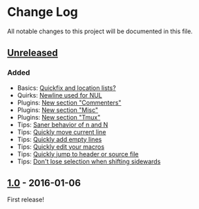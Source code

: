 # Change Log

All notable changes to this project will be documented in this file.

## [Unreleased]
### Added

- Basics: [Quickfix and location lists?](README.md#quickfix-and-location-lists)
- Quirks: [Newline used for NUL](README.md#newline-used-for-nul)
- Plugins: [New section "Commenters"](README.md#commenters)
- Plugins: [New section "Misc"](README.md#misc)
- Plugins: [New section "Tmux"](README.md#tmux)
- Tips: [Saner behavior of n and N](README.md#saner-behavior-of-n-and-n)
- Tips: [Quickly move current line](README.md#quickly-move-current-line)
- Tips: [Quickly add empty lines](README.md#quickly-add-empty-lines)
- Tips: [Quickly edit your macros](README.md#quickly-edit-your-macros)
- Tips: [Quickly jump to header or source file](README.md#quickly-jump-to-header-or-source-file)
- Tips: [Don't lose selection when shifting sidewards](README.md#dont-lose-selection-when-shifting-sidewards)

## [1.0] - 2016-01-06
First release!

[Unreleased]: https://github.com/mhinz/vim-galore/compare/v1.0...HEAD
[1.0]: https://github.com/mhinz/vim-galore/compare/69677e2...v1.0
